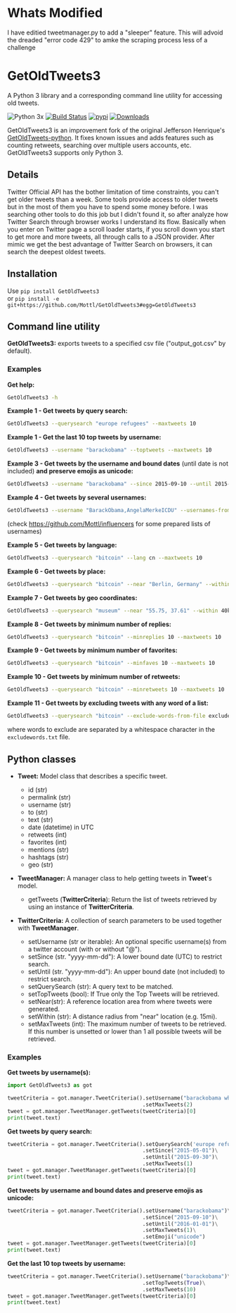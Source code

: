 # Whats Modified 
I have editied tweetmanager.py to add a "sleeper" feature. This will advoid the dreaded "error code 429" to amke the scraping process less of a challenge 

# GetOldTweets3
A Python 3 library and a corresponding command line utility for accessing old tweets.

![Python 3x](https://img.shields.io/badge/python-3.x-blue.svg)
[![Build Status](https://travis-ci.org/Mottl/GetOldTweets3.svg?branch=master)](https://travis-ci.org/Mottl/GetOldTweets3)
[![pypi](https://img.shields.io/pypi/v/GetOldTweets3.svg)](https://pypi.org/project/GetOldTweets3/)
[![Downloads](https://pepy.tech/badge/getoldtweets3)](https://pepy.tech/project/getoldtweets3)

GetOldTweets3 is an improvement fork of the original Jefferson Henrique's [GetOldTweets-python](https://github.com/Jefferson-Henrique/GetOldTweets-python). It fixes known issues and adds features such as counting retweets, searching over multiple users accounts, etc. GetOldTweets3 supports only Python 3.

## Details
Twitter Official API has the bother limitation of time constraints, you can't get older tweets than a week. Some tools provide access to older tweets but in the most of them you have to spend some money before.
I was searching other tools to do this job but I didn't found it, so after analyze how Twitter Search through browser works I understand its flow. Basically when you enter on Twitter page a scroll loader starts, if you scroll down you start to get more and more tweets, all through calls to a JSON provider. After mimic we get the best advantage of Twitter Search on browsers, it can search the deepest oldest tweets.

## Installation
Use `pip install GetOldTweets3`  
or `pip install -e git+https://github.com/Mottl/GetOldTweets3#egg=GetOldTweets3`

## Command line utility
**GetOldTweets3:** exports tweets to a specified csv file ("output_got.csv" by default).

### Examples
**Get help:**
``` bash
GetOldTweets3 -h
``` 

**Example 1 - Get tweets by query search:**
```bash
GetOldTweets3 --querysearch "europe refugees" --maxtweets 10
```

**Example 1 - Get the last 10 top tweets by username:**
```bash
GetOldTweets3 --username "barackobama" --toptweets --maxtweets 10
```

**Example 3 - Get tweets by the username and bound dates** (until date is not included) **and preserve emojis as unicode:**
```bash
GetOldTweets3 --username "barackobama" --since 2015-09-10 --until 2015-09-12 --maxtweets 10 --emoji unicode
```

**Example 4 - Get tweets by several usernames:**
```bash
GetOldTweets3 --username "BarackObama,AngelaMerkeICDU" --usernames-from-file userlist.txt --maxtweets 10
```
(check https://github.com/Mottl/influencers for some prepared lists of usernames)

**Example 5 - Get tweets by language:**
```bash
GetOldTweets3 --querysearch "bitcoin" --lang cn --maxtweets 10
```

**Example 6 - Get tweets by place:**
```bash
GetOldTweets3 --querysearch "bitcoin" --near "Berlin, Germany" --within 25km --maxtweets 10
```

**Example 7 - Get tweets by geo coordinates:**
```bash
GetOldTweets3 --querysearch "museum" --near "55.75, 37.61" --within 40km --maxtweets 10
```

**Example 8 - Get tweets by minimum number of replies:**
```bash
GetOldTweets3 --querysearch "bitcoin" --minreplies 10 --maxtweets 10
```

**Example 9 - Get tweets by minimum number of favorites:**
```bash
GetOldTweets3 --querysearch "bitcoin" --minfaves 10 --maxtweets 10
```

**Example 10 - Get tweets by minimum number of retweets:**
```bash
GetOldTweets3 --querysearch "bitcoin" --minretweets 10 --maxtweets 10
```

**Example 11 - Get tweets by excluding tweets with any word of a list:**
```bash
GetOldTweets3 --querysearch "bitcoin" --exclude-words-from-file excludewords.txt --maxtweets 10
```

where words to exclude are separated by a whitespace character in the `excludewords.txt` file.

## Python classes
- **Tweet:** Model class that describes a specific tweet.
  - id (str)
  - permalink (str)
  - username (str)
  - to (str)
  - text (str)
  - date (datetime) in UTC
  - retweets (int)
  - favorites (int)
  - mentions (str)
  - hashtags (str)
  - geo (str)

- **TweetManager:** A manager class to help getting tweets in **Tweet**'s model.
  - getTweets (**TwitterCriteria**): Return the list of tweets retrieved by using an instance of **TwitterCriteria**. 

- **TwitterCriteria:** A collection of search parameters to be used together with **TweetManager**.
  - setUsername (str or iterable): An optional specific username(s) from a twitter account (with or without "@").
  - setSince (str. "yyyy-mm-dd"): A lower bound date (UTC) to restrict search.
  - setUntil (str. "yyyy-mm-dd"): An upper bound date (not included) to restrict search.
  - setQuerySearch (str): A query text to be matched.
  - setTopTweets (bool): If True only the Top Tweets will be retrieved.
  - setNear(str): A reference location area from where tweets were generated.
  - setWithin (str): A distance radius from "near" location (e.g. 15mi).
  - setMaxTweets (int): The maximum number of tweets to be retrieved. If this number is unsetted or lower than 1 all possible tweets will be retrieved.
  
### Examples
**Get tweets by username(s):**
``` python
import GetOldTweets3 as got

tweetCriteria = got.manager.TweetCriteria().setUsername("barackobama whitehouse")\
                                           .setMaxTweets(2)
tweet = got.manager.TweetManager.getTweets(tweetCriteria)[0]
print(tweet.text)
```

**Get tweets by query search:**
``` python
tweetCriteria = got.manager.TweetCriteria().setQuerySearch('europe refugees')\
                                           .setSince("2015-05-01")\
                                           .setUntil("2015-09-30")\
                                           .setMaxTweets(1)
tweet = got.manager.TweetManager.getTweets(tweetCriteria)[0]
print(tweet.text)
```

**Get tweets by username and bound dates and preserve emojis as unicode:**
``` python
tweetCriteria = got.manager.TweetCriteria().setUsername("barackobama")\
                                           .setSince("2015-09-10")\
                                           .setUntil("2016-01-01")\
                                           .setMaxTweets(1)\
                                           .setEmoji("unicode")
tweet = got.manager.TweetManager.getTweets(tweetCriteria)[0]
print(tweet.text)
```

**Get the last 10 top tweets by username:**
``` python
tweetCriteria = got.manager.TweetCriteria().setUsername("barackobama")\
                                           .setTopTweets(True)\
                                           .setMaxTweets(10)
tweet = got.manager.TweetManager.getTweets(tweetCriteria)[0]
print(tweet.text)
```
